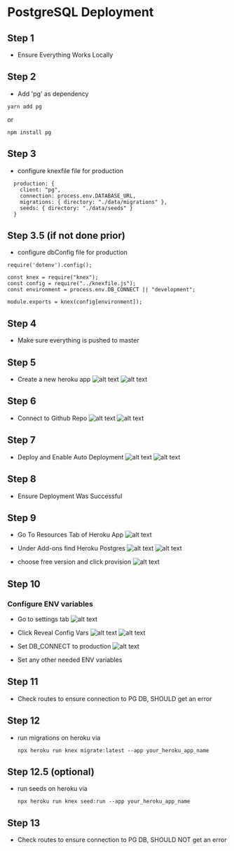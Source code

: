 # PostgreSQL Deployment

## Step 1 
- Ensure Everything Works Locally

## Step 2 
- Add 'pg' as dependency

`yarn add pg` 

or 

`npm install pg`

## Step 3 
- configure knexfile file for production
```
  production: {
    client: "pg",
    connection: process.env.DATABASE_URL,
    migrations: { directory: "./data/migrations" },
    seeds: { directory: "./data/seeds" }
  }
```

## Step 3.5 (if not done prior) 
- configure dbConfig file for production
```
require('dotenv').config();

const knex = require("knex");
const config = require("../knexfile.js");
const environment = process.env.DB_CONNECT || "development";

module.exports = knex(config[environment]);
```

## Step 4 
- Make sure everything is pushed to master

## Step 5 
- Create a new heroku app
![alt text](img/create_new_app.JPG)
![alt text](img/name_new_app.JPG)

## Step 6 
- Connect to Github Repo
![alt text](img/connect_gh_01.JPG)
![alt text](img/connect_gh_02.JPG)

## Step 7 
- Deploy and Enable Auto Deployment
![alt text](img/deploy_01.JPG)
![alt text](img/deploy_02.JPG)

## Step 8 
- Ensure Deployment Was Successful

## Step 9 
- Go To Resources Tab of Heroku App
![alt text](img/pg_01.JPG)


- Under Add-ons find Heroku Postgres
![alt text](img/pg_02.JPG)
![alt text](img/pg_03.JPG)

- choose free version and click provision
![alt text](img/pg_04.JPG)

## Step 10
### Configure ENV variables

- Go to settings tab
![alt text](img/env_01.JPG)

- Click Reveal Config Vars
![alt text](img/env_02.JPG)
![alt text](img/env_03.JPG)

- Set DB_CONNECT to production
![alt text](img/env_04.JPG)

- Set any other needed ENV variables

## Step 11 
- Check routes to ensure connection to PG DB, SHOULD get an error

## Step 12 
- run migrations on heroku via 

	`npx heroku run knex migrate:latest --app your_heroku_app_name`

## Step 12.5 (optional) 
- run seeds on heroku via 

	`npx heroku run knex seed:run --app your_heroku_app_name`

## Step 13 
- Check routes to ensure connection to PG DB, SHOULD NOT get an error
